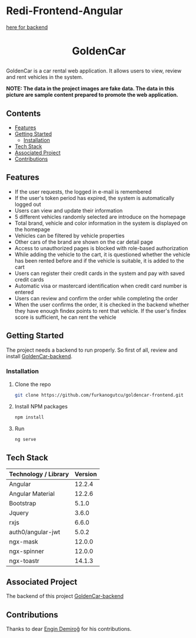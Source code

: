 # Redi-Frontend-Angular

<a href="https://github.com/Tengilimm/Redi-Backend">here for backend</a>


# <p align="center">GoldenCar</p>

GoldenCar is a car rental web application. It allows users to view, review and rent vehicles in the system.

**NOTE: The data in the project images are fake data. The data in this picture are sample content prepared to promote the web application.**


## Contents
- [Features](#features)
- [Getting Started](#getting-started)
  * [Installation](#installation)
- [Tech Stack](#tech-stack)
- [Associated Project](#associated-project)
- [Contributions](#contributions)



## Features

+ If the user requests, the logged in e-mail is remembered
+ If the user's token period has expired, the system is automatically logged out
+ Users can view and update their information
+ 5 different vehicles randomly selected are introduce on the homepage
+ Total brand, vehicle and color information in the system is displayed on the homepage
+ Vehicles can be filtered by vehicle properties
+ Other cars of the brand are shown on the car detail page
+ Access to unauthorized pages is blocked with role-based authorization
+ While adding the vehicle to the cart, it is questioned whether the vehicle has been rented before and if the vehicle is suitable, it is added to the cart
+ Users can register their credit cards in the system and pay with saved credit cards
+ Automatic visa or mastercard identification when credit card number is entered
+ Users can review and confirm the order while completing the order
+ When the user confirms the order, it is checked in the backend whether they have enough findex points to rent that vehicle. If the user's findex score is sufficient, he can rent the vehicle

## Getting Started

The project needs a backend to run properly. So first of all, review and install [GoldenCar-backend](https://github.com/furkanogutcu/GoldenCar).

### Installation

1. Clone the repo
   ```sh
   git clone https://github.com/furkanogutcu/goldencar-frontend.git
   ```
2. Install NPM packages
   ```sh
   npm install
   ```
3. Run
   ```sh
   ng serve
   ```

## Tech Stack
| Technology / Library | Version |
| ------------- | ------------- |
| Angular | 12.2.4 |
| Angular Material | 12.2.6 |
| Bootstrap | 5.1.0 |
| Jquery | 3.6.0 |
| rxjs | 6.6.0 |
| auth0/angular-jwt | 5.0.2 |
| ngx-mask | 12.0.0 |
| ngx-spinner | 12.0.0 |
| ngx-toastr | 14.1.3 |

## Associated Project

The backend of this project [GoldenCar-backend](https://github.com/furkanogutcu/GoldenCar)

## Contributions

Thanks to dear [Engin Demiroğ](https://github.com/engindemirog) for his contributions.
